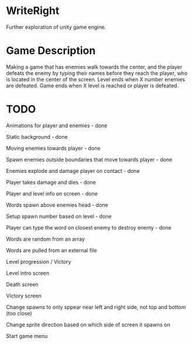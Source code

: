 # WriteRight

Further exploration of unity game engine. 

# Game Description
Making a game that has enemies walk towards the center, and the player defeats the enemy by typing their names before they reach the player, who is located in the center of the screen. Level ends when X number enemies are defeated. Game ends when X level is reached or player is defeated.

# TODO
Animations for player and enemies - done

Static background - done

Moving enemies towards player - done

Spawn enemies outside boundaries that move towards player - done

Enemies explode and damage player on contact - done

Player takes damage and dies - done

Player and level info on screen - done

Words spawn above enemies head - done

Setup spawn number based on level - done

Player can type the word on closest enemy to destroy enemy - done

Words are random from an array

Words are pulled from an external file

Level progression / Victory

Level intro screen

Death screen

Victory screen

Change spawns to only sppear near left and right side, not top and bottom (too close)

Change sprite direction based on which side of screen it spawns on

Start game menu

